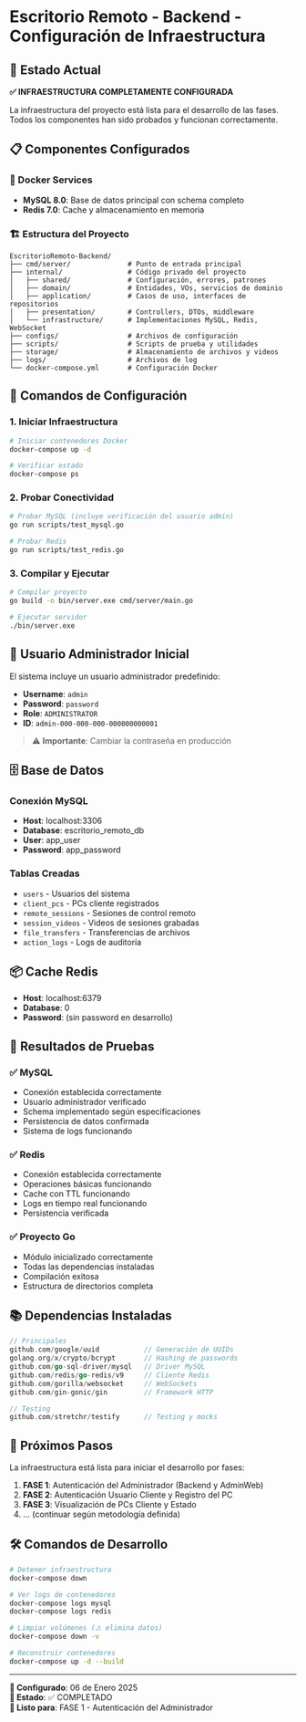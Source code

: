 # Escritorio Remoto - Backend - Configuración de Infraestructura

## 🚀 Estado Actual
**✅ INFRAESTRUCTURA COMPLETAMENTE CONFIGURADA**

La infraestructura del proyecto está lista para el desarrollo de las fases. Todos los componentes han sido probados y funcionan correctamente.

## 📋 Componentes Configurados

### 🐳 Docker Services
- **MySQL 8.0**: Base de datos principal con schema completo
- **Redis 7.0**: Cache y almacenamiento en memoria

### 🏗️ Estructura del Proyecto
```
EscritorioRemoto-Backend/
├── cmd/server/              # Punto de entrada principal
├── internal/                # Código privado del proyecto
│   ├── shared/              # Configuración, errores, patrones
│   ├── domain/              # Entidades, VOs, servicios de dominio
│   ├── application/         # Casos de uso, interfaces de repositorios
│   ├── presentation/        # Controllers, DTOs, middleware
│   └── infrastructure/      # Implementaciones MySQL, Redis, WebSocket
├── configs/                 # Archivos de configuración
├── scripts/                 # Scripts de prueba y utilidades
├── storage/                 # Almacenamiento de archivos y videos
├── logs/                    # Archivos de log
└── docker-compose.yml       # Configuración Docker
```

## 🔧 Comandos de Configuración

### 1. Iniciar Infraestructura
```bash
# Iniciar contenedores Docker
docker-compose up -d

# Verificar estado
docker-compose ps
```

### 2. Probar Conectividad
```bash
# Probar MySQL (incluye verificación del usuario admin)
go run scripts/test_mysql.go

# Probar Redis
go run scripts/test_redis.go
```

### 3. Compilar y Ejecutar
```bash
# Compilar proyecto
go build -o bin/server.exe cmd/server/main.go

# Ejecutar servidor
./bin/server.exe
```

## 🔑 Usuario Administrador Inicial

El sistema incluye un usuario administrador predefinido:

- **Username**: `admin`
- **Password**: `password`
- **Role**: `ADMINISTRATOR`
- **ID**: `admin-000-000-000-000000000001`

> ⚠️ **Importante**: Cambiar la contraseña en producción

## 🗄️ Base de Datos

### Conexión MySQL
- **Host**: localhost:3306
- **Database**: escritorio_remoto_db
- **User**: app_user
- **Password**: app_password

### Tablas Creadas
- `users` - Usuarios del sistema
- `client_pcs` - PCs cliente registrados
- `remote_sessions` - Sesiones de control remoto
- `session_videos` - Videos de sesiones grabadas
- `file_transfers` - Transferencias de archivos
- `action_logs` - Logs de auditoría

## 📦 Cache Redis
- **Host**: localhost:6379
- **Database**: 0
- **Password**: (sin password en desarrollo)

## 🧪 Resultados de Pruebas

### ✅ MySQL
- Conexión establecida correctamente
- Usuario administrador verificado
- Schema implementado según especificaciones
- Persistencia de datos confirmada
- Sistema de logs funcionando

### ✅ Redis
- Conexión establecida correctamente
- Operaciones básicas funcionando
- Cache con TTL funcionando
- Logs en tiempo real funcionando
- Persistencia verificada

### ✅ Proyecto Go
- Módulo inicializado correctamente
- Todas las dependencias instaladas
- Compilación exitosa
- Estructura de directorios completa

## 📚 Dependencias Instaladas

```go
// Principales
github.com/google/uuid           // Generación de UUIDs
golang.org/x/crypto/bcrypt       // Hashing de passwords
github.com/go-sql-driver/mysql   // Driver MySQL
github.com/redis/go-redis/v9     // Cliente Redis
github.com/gorilla/websocket     // WebSockets
github.com/gin-gonic/gin         // Framework HTTP

// Testing
github.com/stretchr/testify      // Testing y mocks
```

## 🔄 Próximos Pasos

La infraestructura está lista para iniciar el desarrollo por fases:

1. **FASE 1**: Autenticación del Administrador (Backend y AdminWeb)
2. **FASE 2**: Autenticación Usuario Cliente y Registro del PC
3. **FASE 3**: Visualización de PCs Cliente y Estado
4. ... (continuar según metodología definida)

## 🛠️ Comandos de Desarrollo

```bash
# Detener infraestructura
docker-compose down

# Ver logs de contenedores
docker-compose logs mysql
docker-compose logs redis

# Limpiar volúmenes (⚠️ elimina datos)
docker-compose down -v

# Reconstruir contenedores
docker-compose up -d --build
```

---

**📅 Configurado**: 06 de Enero 2025  
**🎯 Estado**: ✅ COMPLETADO  
**🚀 Listo para**: FASE 1 - Autenticación del Administrador 